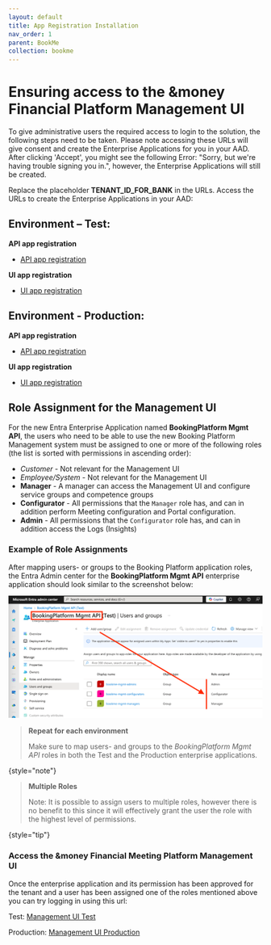 ```yaml
---
layout: default
title: App Registration Installation
nav_order: 1
parent: BookMe
collection: bookme
---
```


# Ensuring access to the &money Financial Platform Management UI

To give administrative users the required access to login to the solution, the following steps need to be taken.
Please note accessing these URLs will give consent and create the Enterprise Applications for you in your AAD.
After clicking 'Accept', you might see the following Error: "Sorry, but we're having trouble signing you in.",
however, the Enterprise Applications will still be created.

Replace the placeholder **TENANT_ID_FOR_BANK** in the URLs. Access the URLs to create the Enterprise Applications in your AAD:

## Environment – Test:

**API app registration**
- [API app registration](https://login.microsoftonline.com/TENANT_ID_FOR_BANK/adminconsent?client_id=f100d6c7-bbee-405b-9231-7e1c05c4b944)

**UI app registration**
- [UI app registration](https://login.microsoftonline.com/TENANT_ID_FOR_BANK/adminconsent?client_id=8d9cb59c-e0cd-4630-9e6e-efeb3f7aea6b)

## Environment - Production:

**API app registration**
- [API app registration](https://login.microsoftonline.com/TENANT_ID_FOR_BANK/adminconsent?client_id=642f0f04-31f9-4641-a1cb-793f31496bd3)

**UI app registration**
- [UI app registration](https://login.microsoftonline.com/TENANT_ID_FOR_BANK/adminconsent?client_id=261ae34b-4de9-4c4a-9d70-1df1c024c91e)

## Role Assignment for the Management UI

For the new Entra Enterprise Application named **BookingPlatform Mgmt API**, the users who need to be able to use the 
new Booking Platform Management system must be assigned to one or more of the following roles (the list is sorted with 
permissions in ascending order):

- *Customer* - Not relevant for the Management UI
- *Employee/System* - Not relevant for the Management UI
- **Manager** - A manager can access the Management UI and configure service groups and competence groups
- **Configurator** - All permissions that the `Manager` role has, and can in addition perform Meeting configuration and Portal configuration.
- **Admin** - All permissions that the `Configurator` role has, and can in addition access the Logs (Insights)


### Example of Role Assignments 

After mapping users- or groups to the Booking Platform application roles, the Entra Admin center for the **BookingPlatform Mgmt API**
enterprise application should look similar to the screenshot below: 

![Map users/groups to roles](/assets/images/booking-platform-api-role-mappings.png "Map users and groups to the API roles")

> **Repeat for each environment**
>
> Make sure to map users- and groups to the *BookingPlatform Mgmt API* roles in both the Test and the Production 
> enterprise applications.
>
{style="note"}

> **Multiple Roles**
>
> Note: It is possible to assign users to multiple roles, however there is no benefit to this since it will effectively 
> grant the user the role with the highest level of permissions.
>
{style="tip"}

### Access the &money Financial Meeting Platform Management UI

Once the enterprise application and its permission has been approved for the tenant and a user has been assigned one of
the roles mentioned above you can try logging in using this url:

Test: [Management UI Test](https://self.test-env.booking.andmoney.dk/)

Production: [Management UI Production](https://self.booking.andmoney.dk/)
